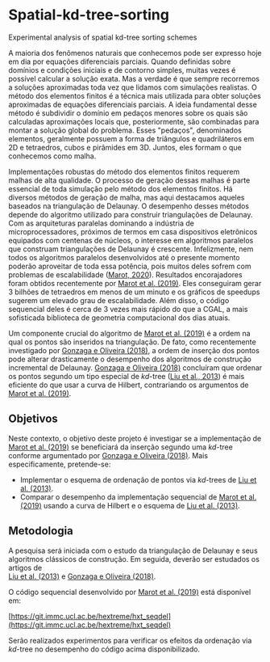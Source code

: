 # Spatial-kd-tree-sorting
Experimental analysis of spatial kd-tree sorting schemes

A maioria dos fenômenos naturais que conhecemos pode ser expresso hoje em dia por equações diferenciais parciais. Quando definidas sobre domínios e condições iniciais e de contorno simples, muitas vezes é possível calcular a solução exata. Mas a verdade é que sempre recorremos a soluções aproximadas toda vez que lidamos com simulações realistas. O método dos elementos finitos é a técnica mais utilizada para obter soluções aproximadas de equações diferenciais parciais. A ideia fundamental desse método é subdividir o domínio em pedaços menores sobre os quais são calculadas aproximações locais que, posteriormente, são combinadas para montar a solução global do problema. Esses "pedaços", denominados elementos, geralmente possuem a forma de triângulos e quadriláteros em 2D e tetraedros, cubos e pirâmides em 3D. Juntos, eles formam o que conhecemos como malha.

Implementações robustas do método dos elementos finitos requerem malhas de alta qualidade. O processo de geração dessas malhas é parte essencial de toda simulação pelo método dos elementos finitos. Há diversos métodos de geração de malha, mas aqui destacamos aqueles baseados na triangulação de Delaunay. O desempenho desses métodos depende do algoritmo utilizado para construir triangulações de Delaunay. Com as arquiteturas paralelas dominando a indústria de microprocessadores, próximos de termos em casa dispositivos eletrônicos equipados com centenas de núcleos, o interesse em algoritmos paralelos que construam triangulações de Delaunay é crescente. Infelizmente, nem todos os algoritmos paralelos desenvolvidos até o presente momento poderão aproveitar de toda essa potência, pois muitos deles sofrem com problemas de escalabilidade ([Marot, 2020](https://dial.uclouvain.be/pr/boreal/en/object/boreal%3A240626)). Resultados encorajadores foram obtidos recentemente por [Marot et al. (2019)](https://dial.uclouvain.be/pr/boreal/object/boreal:213759). Eles conseguiram gerar 3 bilhões de tetraedros em menos de um minuto e os gráficos de speedups sugerem um elevado grau de escalabilidade. Além disso, o código sequencial deles é cerca de 3 vezes mais rápido do que a CGAL, a mais sofisticada biblioteca de geometria computacional dos dias atuais.

Um componente crucial do algoritmo de [Marot et al. (2019)](https://dial.uclouvain.be/pr/boreal/object/boreal:213759) é a ordem na qual os pontos são inseridos na triangulação. De fato, como recentemente investigado por [Gonzaga e Oliveira (2018)](http://dx.doi.org/10.1007/s40314-016-0358-0), a ordem de inserção dos pontos pode alterar drasticamente o desempenho dos algoritmos de construção incremental de Delaunay. [Gonzaga e Oliveira (2018)](http://dx.doi.org/10.1007/s40314-016-0358-0) concluíram que ordenar os pontos segundo um tipo especial de $kd$-tree ([Liu et al., 2013](https://doi.org/10.1007/s10409-013-0001-x)) é mais eficiente do que usar a curva de Hilbert, contrariando os argumentos de [Marot et al. (2019)](https://dial.uclouvain.be/pr/boreal/object/boreal:213759).

## Objetivos

Neste contexto, o objetivo deste projeto é investigar se a implementação de [Marot et al. (2019)](https://dial.uclouvain.be/pr/boreal/object/boreal:213759) se beneficiará da inserção segundo uma $kd$-tree conforme argumentado por [Gonzaga e Oliveira (2018)](http://dx.doi.org/10.1007/s40314-016-0358-0). Mais especificamente, pretende-se:

- Implementar o esquema de ordenação de pontos via $kd$-trees de [Liu et al. (2013)](https://doi.org/10.1007/s10409-013-0001-x).
- Comparar o desempenho da implementação sequencial de [Marot et al. (2019)](https://dial.uclouvain.be/pr/boreal/object/boreal:213759) usando a curva de Hilbert e o esquema de [Liu et al. (2013)](https://doi.org/10.1007/s10409-013-0001-x).

## Metodologia

A pesquisa será iniciada com o estudo da triangulação de Delaunay e seus algoritmos clássicos de construção. Em seguida, deverão ser estudados os artigos de  
[Liu et al. (2013)](https://doi.org/10.1007/s10409-013-0001-x) e [Gonzaga e Oliveira (2018)](http://dx.doi.org/10.1007/s40314-016-0358-0).

O código sequencial desenvolvido por [Marot et al. (2019)](https://dial.uclouvain.be/pr/boreal/object/boreal:213759) está disponível em: 

[https://git.immc.ucl.ac.be/hextreme/hxt_seqdel](https://git.immc.ucl.ac.be/hextreme/hxt_seqdel)

Serão realizados experimentos para verificar os efeitos da ordenação via $kd$-tree no desempenho do código acima disponibilizado.
